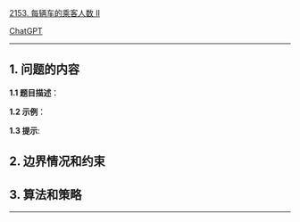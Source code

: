 [2153. 每辆车的乘客人数 II](https://leetcode.cn/problems/the-number-of-passengers-in-each-bus-ii)

[ChatGPT](chat.openai.com)

---

## 1. 问题的内容
**1.1 题目描述**：

**1.2 示例**：

**1.3 提示**:

## 2. 边界情况和约束


## 3. 算法和策略

---

